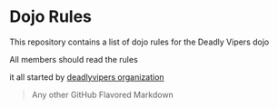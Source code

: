 Dojo Rules
==========

This repository contains a list of dojo rules for the Deadly Vipers dojo

All members should read the rules

it all started by [deadlyvipers organization](https://github.com/deadlyvipers)

> Any other GitHub Flavored Markdown
